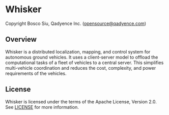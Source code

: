 # Whisker

Copyright Bosco Siu, Qadyence Inc. (<opensource@qadyence.com>)

## Overview

Whisker is a distributed localization, mapping, and control system for autonomous ground vehicles.  It uses a client-server model to offload the computational tasks of a fleet of vehicles to a central server.  This simplifies multi-vehicle coordination and reduces the cost, complexity, and power requirements of the vehicles.

## License

Whisker is licensed under the terms of the Apache License, Version 2.0.  See [LICENSE](LICENSE) for more information.
